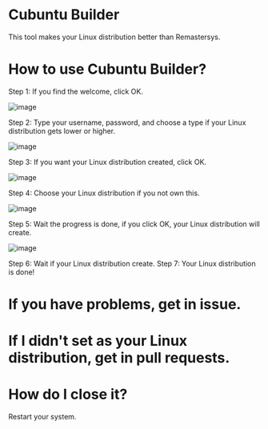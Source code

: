 # Cubuntu Builder
This tool makes your Linux distribution better than Remastersys.

# How to use Cubuntu Builder?
Step 1: If you find the welcome, click OK.

![image](https://user-images.githubusercontent.com/111050027/201569619-2450c1ab-628f-42d4-a9cd-d3901ef0e93b.png)

Step 2: Type your username, password, and choose a type if your Linux distribution gets lower or higher.

![image](https://user-images.githubusercontent.com/111050027/201570025-46179dd1-7600-4e92-8060-e8f0d391d381.png)

Step 3: If you want your Linux distribution created, click OK.

![image](https://user-images.githubusercontent.com/111050027/201570438-93c28619-6c7d-4e1e-99b6-312344d64870.png)

Step 4: Choose your Linux distribution if you not own this.

![image](https://user-images.githubusercontent.com/111050027/201571057-afaa59b5-f14d-4752-b45f-4cf856d057a9.png)

Step 5: Wait the progress is done, if you click OK, your Linux distribution will create.

![image](https://user-images.githubusercontent.com/111050027/201571369-d5c25a74-ce9e-4ebb-938e-d4181a8a875c.png)

Step 6: Wait if your Linux distribution create.
Step 7: Your Linux distribution is done!

# If you have problems, get in issue.

# If I didn't set as your Linux distribution, get in pull requests.

# How do I close it?
Restart your system.
